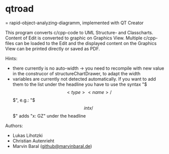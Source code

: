 # qtroad 
= rapid-object-analyzing-diagramm, implemented with QT Creator

This program converts c/cpp-code to UML Structure- and Classcharts.
Content of Edit is converted to graphic on Graphics View.
Multiple c/cpp-files can be loaded to the Edit and the displayed 
content on the Graphics View can be printed directly or saved as PDF.

Hints:
* there currently is no auto-width -> you need to recompile with new value in the construcor of structureChartDrawer, to adapt the width
* variables are currently not detected automatically. If you want to add them to the list under the headline you have to use the syntax "$$$<type> <name>/$$$", e.g.: "$$$int x/$$$" adds "x: GZ" under the headline

Authors:
* Lukas Lihotzki
* Christian Autenrieht
* Marvin Baral (github@marvinbaral.de)
